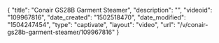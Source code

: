 {
    "title": "Conair GS28B Garment Steamer",
    "description": "",
    "videoid": "109967816",
    "date_created": "1502518470",
    "date_modified": "1504247454",
    "type": "captivate",
    "layout": "video",
    "url": "\/v\/conair-gs28b-garment-steamer\/109967816"
}